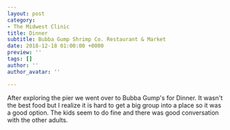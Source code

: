 ```yaml
---
layout: post
category:
- The Midwest Clinic
title: Dinner
subtitle: Bubba Gump Shrimp Co. Restaurant & Market
date: 2018-12-18 01:00:00 +0000
preview: ''
tags: []
author: ''
author_avatar: ''

---
```

After exploring the pier we went over to Bubba Gump's for Dinner. It wasn't the best food but I realize it is hard to get a big group into a place so it was a good option. The kids seem to do fine and there was good conversation with the other adults.